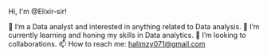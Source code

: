  Hi, I'm @Elixir-sir!

👀 I’m a Data analyst and interested in anything related to Data analysis.
🌱 I’m currently learning and honing my skills in Data analytics.
💞️ I’m looking to collaborations.
📫 How to reach me: halimzy071@gmail.com
<!---
Elixir-sir/Elixir-sir is a ✨ special ✨ repository because its `README.md` (this file) appears on your GitHub profile.
You can click the Preview link to take a look at your changes.
--->
